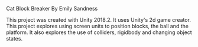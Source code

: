 Cat Block Breaker
By Emily Sandness

This project was created with Unity 2018.2. It uses Unity's 2d game creator.
This project explores using screen units to position blocks, the ball and the platform.
It also explores the use of colliders, rigidbody and changing object states.